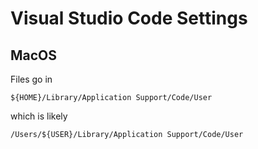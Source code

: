 # Visual Studio Code Settings

## MacOS
Files go in 

```
${HOME}/Library/Application Support/Code/User
```
which is likely
```
/Users/${USER}/Library/Application Support/Code/User
```



